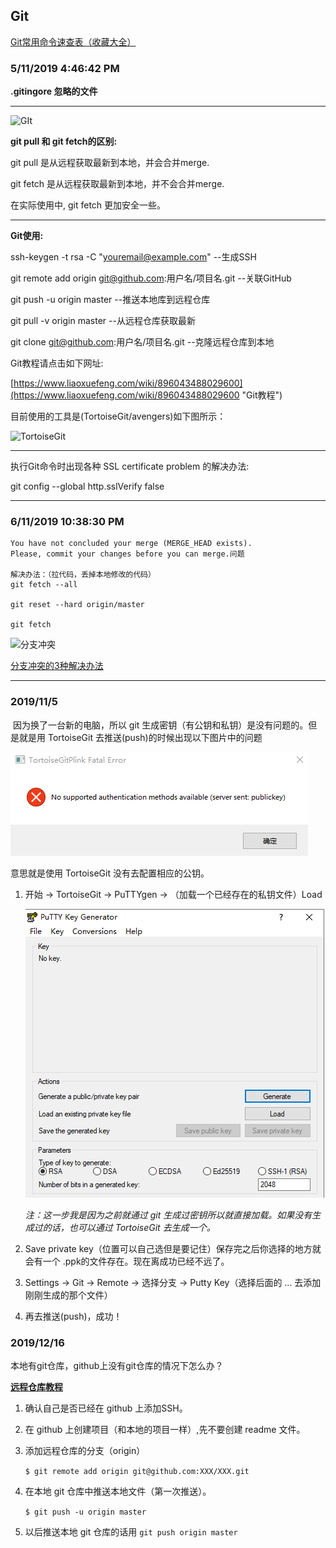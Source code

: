 Git
---
[Git常用命令速查表（收藏大全）](https://www.evernote.com/l/AjjNMu8GV5lIlbg7NIEqoCW1fMkPmw5f1gY/)

### 5/11/2019 4:46:42 PM ###

**.gitingore 忽略的文件**

---

![GIt](https://i.imgur.com/W77dcRo.png)

**git pull 和 git fetch的区别:**

git pull 是从远程获取最新到本地，并会合并merge.

git fetch 是从远程获取最新到本地，并不会合并merge.

在实际使用中, git fetch 更加安全一些。 

---
**Git使用:**

ssh-keygen -t rsa -C "youremail@example.com" --生成SSH

git remote add origin git@github.com:用户名/项目名.git --关联GitHub

git push -u origin master --推送本地库到远程仓库

git pull -v origin master --从远程仓库获取最新

git clone git@github.com:用户名/项目名.git --克隆远程仓库到本地


Git教程请点击如下网址:

[https://www.liaoxuefeng.com/wiki/896043488029600](https://www.liaoxuefeng.com/wiki/896043488029600 "Git教程")

目前使用的工具是(TortoiseGit/avengers)如下图所示：

![TortoiseGit](https://i.imgur.com/rcjaYUf.png)

---
执行Git命令时出现各种 SSL certificate problem 的解决办法:

git config --global http.sslVerify false

---
### 6/11/2019 10:38:30 PM 

    You have not concluded your merge (MERGE_HEAD exists).
    Please, commit your changes before you can merge.问题
    
    解决办法：（拉代码，丢掉本地修改的代码）
    git fetch --all
    
    git reset --hard origin/master
    
    git fetch

![分支冲突](https://i.imgur.com/QQ8kkCn.png)

[分支冲突的3种解决办法](https://blog.csdn.net/xlgen157387/article/details/51146949 "分支冲突解决办法")

---

### **2019/11/5**

​		因为换了一台新的电脑，所以 git 生成密钥（有公钥和私钥）是没有问题的。但是就是用 TortoiseGit 去推送(push)的时候出现以下图片中的问题

![](../image/tools/TortoiseGit_publickey.png)

意思就是使用 TortoiseGit 没有去配置相应的公钥。



1. 开始 -> TortoiseGit -> PuTTYgen -> （加载一个已经存在的私钥文件）Load 

   ![](../image/tools/TortoiseGit_PuTTY.png)

   *注：这一步我是因为之前就通过 git 生成过密钥所以就直接加载。如果没有生成过的话，也可以通过 TortoiseGit 去生成一个。*

2. Save private key（位置可以自己选但是要记住）保存完之后你选择的地方就会有一个 .ppk的文件存在。现在离成功已经不远了。
3. Settings -> Git -> Remote -> 选择分支 -> Putty Key（选择后面的 ... 去添加刚刚生成的那个文件） 
4. 再去推送(push)，成功！

### 2019/12/16

本地有git仓库，github上没有git仓库的情况下怎么办？

[**远程仓库教程**](https://www.liaoxuefeng.com/wiki/896043488029600/896954117292416)

1. 确认自己是否已经在 github 上添加SSH。

2. 在 github 上创建项目（和本地的项目一样）,先不要创建 readme 文件。

3. 添加远程仓库的分支（origin）

   `$ git remote add origin git@github.com:XXX/XXX.git`

4. 在本地 git 仓库中推送本地文件（第一次推送）。

   `$ git push -u origin master`

5. 以后推送本地 git 仓库的话用 `git push origin master`

